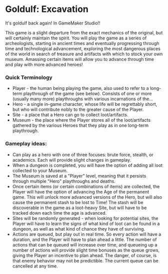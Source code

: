 # Goldulf: Excavation
It's goldulf back again! In GameMaker Studio!!

This game is a slight departure from the exact mechanics of the original, but will certainly maintain the spirit. You will play the game as a series of archeologists, starting in ancient times and eventually progressing through time and technological advancement, exploring the most dangerous places of the world in search of treasure and artifacts with which to stock your own museum. Amassing certain items will allow you to advance through time and play with more advanced heroes!

### Quick Terminology
* Player - the human being playing the game, also used to refer to a long-term playthrough of the game (see below). Consists of one or more (usually many more) playthroughs with various incarnations of the...
* Hero - a single in-game character, whose life will be regrettably short, but who will contribute nobly to the greater cause of the Player.
* Site - a place that a Hero can go to collect loot/artifacts.
* Museum - the place where the Player stores all of the loot/artifacts gathered by the various Heroes that they play as in one long-term playthrough.

### Gameplay ideas:
* Can play as a hero with one of three focuses: brute force, stealth, or academics. Each will provide slight changes in gameplay.
* When a dungeon is completed, you will have the option of adding all loot collected to your Museum. 
* The Museum is saved at a "Player" level, meaning that it persists through multiple "Hero" playthroughs and deaths. 
* Once certain items (or certain combinations of items) are collected, the Player will have the option of advancing the Age of the permanent game. This will unlock more advanced versions of the Hero, but will also cause the permanent stash to be lost to Time! The stash will be discoverable in the game as a loot-heavy Site, but will have to be tracked down each time the age is advanced.
* Sites will be randomly generated - when looking for potential sites, the Player will have to learn the signs of what kind of loot can be found in a dungeon, as well as what kind of chance they have of surviving. 
* Actions are queued, but play out in real time. So every action will have a duration, and the Player will have to plan ahead a little. The number of actions that can be queued will increase over time, and queueing up a number of actions will provide slight time bonuses as the queue grows, giving the Player an incentive to plan ahead. The danger, of course, is that enemy behavior may not be predictible. The current queue can be cancelled at any time.
